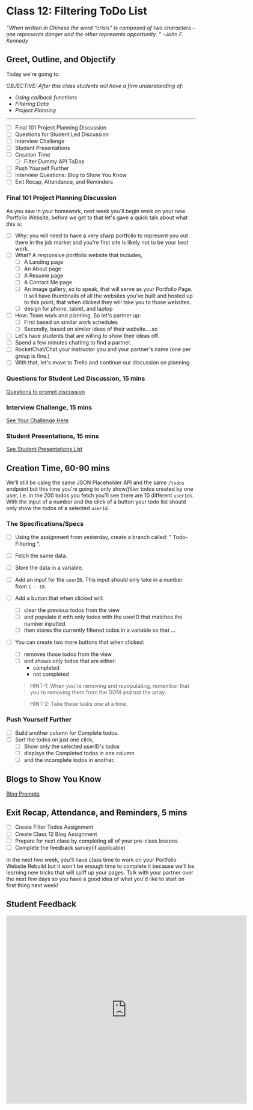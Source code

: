 # Class 12: Filtering ToDo List

<!-- ! HIDE FROM STUDENT; INSTRUCTOR ONLY CONTENT -->
<!-- ## Instructor Only Content - HIDE FROM STUDENTS -->

<!-- ! END INSTRUCTOR ONLY CONTENT -->

*“When written in Chinese the word “crisis” is composed of two characters – one represents danger and the other represents opportunity. “ –John F. Kennedy*

## Greet, Outline, and Objectify

<!-- SMART: Specific, Measurable, Attainable, Relevant, and Timely. -->
<!-- https://examples.yourdictionary.com/well-written-examples-of-learning-objectives.html -->

Today we're going to:
  
*OBJECTIVE: After this class students will have a firm understanding of:*

* *Using callback functions*
* *Filtering Data*
* *Project Planning*

*****

- [ ] Final 101 Project Planning Discussion
- [ ] Questions for Student Led Discussion
- [ ] Interview Challenge
- [ ] Student Presentations
- [ ] Creation Time
    * [ ] Filter Dummy API ToDos
- [ ] Push Yourself Further
- [ ] Interview Questions: Blog to Show You Know
- [ ] Exit Recap, Attendance, and Reminders

### Final 101 Project Planning Discussion

As you saw in your homework, next week you'll begin work on your new Portfolio Website, before we get to that let's gave a quick talk about what this is:

- [ ] Why: you will need to have a very sharp portfolio to represent you out there in the job market and you're first site is likely not to be your best work.
- [ ] What? A responsive portfolio website that includes,
    * [ ] A Landing page
    * [ ] An About page
    * [ ] A Resume page
    * [ ] A Contact Me page
    * [ ] An image gallery, so to speak, that will serve as your Portfolio Page. It will have thumbnails of all the websites you've built and hosted up to this point, that when clicked they will take you to those websites.
    *  [ ] design for phone, tablet, and laptop
- [ ] How: Team work and planning. So let's partner up:
    * [ ] First based on similar work schedules
    * [ ] Secondly, based on similar ideas of their website....so
- [ ] Let's have students that are willing to show their ideas off.
- [ ] Spend a few minutes chatting to find a partner.
- [ ] RocketChat/Chat your instructor you and your partner's name (one per group is fine.)
- [ ] With that, let's move to Trello and continue our discussion on planning.

### Questions for Student Led Discussion, 15 mins
<!-- This section should be structured with the 5E model: https://lesley.edu/article/empowering-students-the-5e-model-explained -->

[Questions to prompt discussion](./../additionalResources/questionsForDiscussion/qfd-class-12.md)

### Interview Challenge, 15 mins
<!-- The last two E happen here: elaborate and evaluate  -->
<!-- this sections should have a challenge that can be solved with the skills they've learned since their last class. -->
<!-- ! HIDDEN CONTENT: INSTRUCTOR ONLY -->
[See Your Challenge Here](./../additionalResources/interviewChallenges.md)
<!-- ! END HIDDEN CONTENT: INSTRUCTOR ONLY -->

### Student Presentations, 15 mins

[See Student Presentations List](./../additionalResources/studentPresentations.md)

## Creation Time, 60-90 mins

We'll still be using the same JSON Placeholder API and the same `/todos` endpoint but this time you're going to only show/*filter* todos created by one user, i.e. in the 200 todos you fetch you'll see there are 10 different `userIds`. With the input of a number and the click of a button your todo list should only show the todos of a selected ``userId``.

### The Specifications/Specs

- [ ] Using the assignment from yesterday, create a branch called: " Todo-Filtering ".
- [ ] Fetch the same data.
- [ ] Store the data in a variable.
- [ ] Add an input for the `userID`. This input should only take in a number from `1 - 10`.
- [ ] Add a button that when clicked will:
    * [ ] clear the previous todos from the view
    * [ ] and populate it with only todos with the userID that matches the number inputted.
    * [ ] then stores the currently filtered todos in a variable so that ...
- [ ] You can create two more buttons that when clicked:
    * [ ] removes those todos from the view
    * [ ] and shows only todos that are either:
        - completed
        - not completed

    > HINT-1: When you're removing and repopulating, remember that you're removing them from the DOM and not the array. 

    > HINT-2: Take these tasks one at a time.

<!-- ! Video Content:  (width="655" height="368", ratio 1.77) -->

### Push Yourself Further

- [ ] Build another column for Complete todos.
- [ ] Sort the todos on just one click,
    * [ ] Show only the selected userID's todos
    * [ ] displays the Completed todos in one column
    * [ ] and the incomplete todos in another.

## Blogs to Show You Know

[Blog Prompts](./../additionalResources/blogPrompts.md)

## Exit Recap, Attendance, and Reminders, 5 mins

- [ ] Create Filter Todos Assignment
- [ ] Create Class 12 Blog Assignment
- [ ] Prepare for next class by completing all of your pre-class lessons
- [ ] Complete the feedback survey(if applicable)

In the next two week, you'll have class time to work on your Portfolio Website Rebuild but it won't be enough time to complete it because we'll be learning new tricks that will spiff up your pages. Talk with your partner over the next few days so you have a good idea of what you'd like to start on first thing next week!

## Student Feedback

<iframe src="https://docs.google.com/forms/d/e/1FAIpQLSd85nNCk_MdnaXCsX7fWl3vYgcqvozzlK2cKq26d2g67Zh8Kg/viewform?embedded=true" width="640" height="500" frameborder="0" marginheight="0" marginwidth="0">Loading…</iframe>

<!-- <iframe id="openedx-zollege" src="https://openedx.zollege.com/feedback" style="width: 100%; height: 500px; border: 0">Browser not compatible.</iframe>
<script src="https://openedx.zollege.com/assets/index.js" type="application/javascript"></script> -->

<!-- TODO Create 3 question exit questions -->

<!-- TODO INSERT Student Feedback From -->

<!-- TODO INSERT *HIDDEN* Instructor Feedback Form -->
